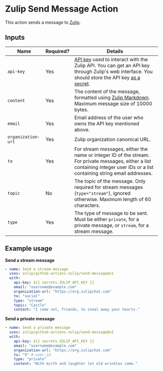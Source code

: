 # Zulip Send Message Action

This action sends a message to [Zulip](https://zulip.com/).

## Inputs

| Name               | Required? | Details                                                                                                                                                                                                                                                                                            |
| ------------------ | --------- | -------------------------------------------------------------------------------------------------------------------------------------------------------------------------------------------------------------------------------------------------------------------------------------------------- |
| `api-key`          | Yes       | [API key](https://zulip.com/api/api-keys) used to interact with the Zulip API. You can get an API key through Zulip's web interface. You should store the API key [as a secret](https://docs.github.com/en/actions/security-guides/encrypted-secrets#creating-encrypted-secrets-for-a-repository). |
| `content`          | Yes       | The content of the message, formatted using [Zulip Markdown](https://zulip.com/help/format-your-message-using-markdown). Maximum message size of 10000 bytes.                                                                                                                                      |
| `email`            | Yes       | Email address of the user who owns the API key mentioned above.                                                                                                                                                                                                                                    |
| `organization-url` | Yes       | Zulip organization canonical URL.                                                                                                                                                                                                                                                                  |
| `to`               | Yes       | For stream messages, either the name or integer ID of the stream. For private messages, either a list containing integer user IDs or a list containing string email addresses.                                                                                                                     |
| `topic`            | No        | The topic of the message. Only required for stream messages (`type="stream"`), ignored otherwise. Maximum length of 60 characters.                                                                                                                                                                 |
| `type`             | Yes       | The type of message to be sent. Must be either `private`, for a private message, or `stream`, for a stream message.                                                                                                                                                                                |

## Example usage

**Send a stream message**

```yml
- name: Send a stream message
  uses: zulip/github-actions-zulip/send-message@v1
  with:
    api-key: ${{ secrets.ZULIP_API_KEY }}
    email: "username@example.com"
    organization-url: "https://org.zulipchat.com"
    to: "social"
    type: "stream"
    topic: "Castle"
    content: "I come not, friends, to steal away your hearts."
```

**Send a private message**

```yml
- name: Send a private message
  uses: zulip/github-actions-zulip/send-message@v1
  with:
    api-key: ${{ secrets.ZULIP_API_KEY }}
    email: "username@example.com"
    organization-url: "https://org.zulipchat.com"
    to: "9" # user_id
    type: "private"
    content: "With mirth and laughter let old wrinkles come."
```

